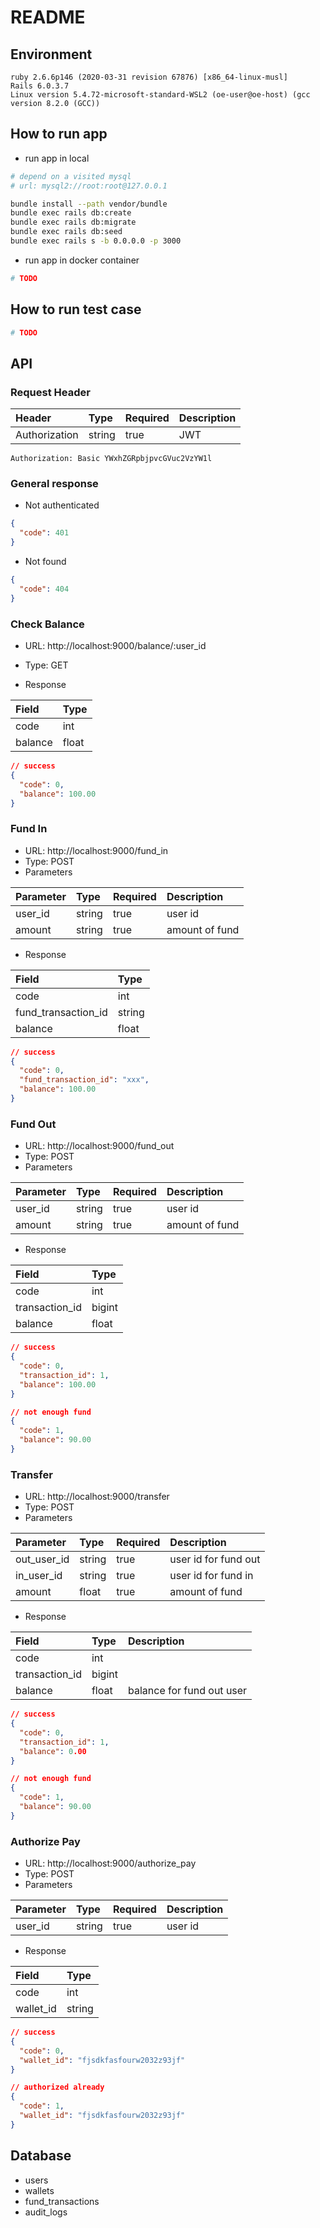# README

## Environment

```
ruby 2.6.6p146 (2020-03-31 revision 67876) [x86_64-linux-musl]
Rails 6.0.3.7
Linux version 5.4.72-microsoft-standard-WSL2 (oe-user@oe-host) (gcc version 8.2.0 (GCC))
```

## How to run app

- run app in local

```sh
# depend on a visited mysql
# url: mysql2://root:root@127.0.0.1

bundle install --path vendor/bundle
bundle exec rails db:create
bundle exec rails db:migrate
bundle exec rails db:seed
bundle exec rails s -b 0.0.0.0 -p 3000
```

- run app in docker container

```sh
# TODO
```

## How to run test case

```sh
# TODO
```

## API

### Request Header

| Header | Type | Required | Description |
| :- | :- | :- | :- |
| Authorization | string | true  | JWT |

```
Authorization: Basic YWxhZGRpbjpvcGVuc2VzYW1l
```

### General response

- Not authenticated

```json
{
  "code": 401
}
```

- Not found

```json
{
  "code": 404
}
```

### Check Balance

- URL: http://localhost:9000/balance/:user_id
- Type: GET

- Response

| Field | Type |
| :- | :- |
| code | int |
| balance | float |

```json
// success
{
  "code": 0,
  "balance": 100.00
}
```

### Fund In

- URL: http://localhost:9000/fund_in
- Type: POST
- Parameters

| Parameter | Type | Required | Description |
| :- | :- | :- | :- |
| user_id | string | true | user id |
| amount | string | true | amount of fund |

- Response

| Field | Type |
| :- | :- |
| code | int |
| fund_transaction_id | string |
| balance | float |

```json
// success
{
  "code": 0,
  "fund_transaction_id": "xxx",
  "balance": 100.00
}
```

### Fund Out

- URL: http://localhost:9000/fund_out
- Type: POST
- Parameters

| Parameter | Type | Required | Description |
| :- | :- | :- | :- |
| user_id | string | true | user id |
| amount | string | true | amount of fund |

- Response

| Field | Type |
| :- | :- |
| code | int |
| transaction_id | bigint |
| balance | float |

```json
// success
{
  "code": 0,
  "transaction_id": 1,
  "balance": 100.00
}

// not enough fund
{
  "code": 1,
  "balance": 90.00
}
```

### Transfer

- URL: http://localhost:9000/transfer
- Type: POST
- Parameters

| Parameter | Type | Required | Description |
| :- | :- | :- | :- |
| out_user_id | string | true | user id for fund out |
| in_user_id | string | true | user id for fund in |
| amount | float | true | amount of fund |

- Response

| Field | Type | Description |
| :- | :- | :- |
| code | int |
| transaction_id | bigint |
| balance | float | balance for fund out user |

```json
// success
{
  "code": 0,
  "transaction_id": 1,
  "balance": 0.00
}

// not enough fund
{
  "code": 1,
  "balance": 90.00
}
```

### Authorize Pay

- URL: http://localhost:9000/authorize_pay
- Type: POST
- Parameters

| Parameter | Type | Required | Description |
| :- | :- | :- | :- |
| user_id | string | true | user id |

- Response

| Field | Type |
| :- | :- |
| code | int |
| wallet_id | string |

```json
// success
{
  "code": 0,
  "wallet_id": "fjsdkfasfourw2032z93jf"
}

// authorized already
{
  "code": 1,
  "wallet_id": "fjsdkfasfourw2032z93jf"
}
```

## Database

- users
- wallets
- fund_transactions
- audit_logs
